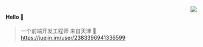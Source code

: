 <img align="right" src="https://github-readme-stats.vercel.app/api?username=liruifengv&show_icons=true&icon_color=805AD5&text_color=718096&bg_color=ffffff&hide_title=true" />


#### Hello 👏

> 一个前端开发工程师 
> 来自天津
🔗 https://juejin.im/user/2383396941336599
